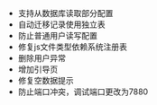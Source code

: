 - 支持从数据库读取部分配置
- 自动迁移记录使用独立表
- 防止普通用户读写配置
- 修复js文件类型依赖系统注册表
- 删除用户异常
- 增加引导页
- 修复空数据提示
- 防止端口冲突，调试端口更改为7880